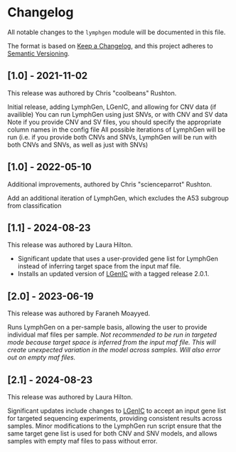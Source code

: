 # Changelog

All notable changes to the `lymphgen` module will be documented in this file.

The format is based on [Keep a Changelog](https://keepachangelog.com/en/1.0.0/),
and this project adheres to [Semantic Versioning](https://semver.org/spec/v2.0.0.html).

## [1.0] - 2021-11-02

This release was authored by Chris "coolbeans" Rushton.

Initial release, adding LymphGen, LGenIC, and allowing for CNV data (if availible)
You can run LymphGen using just SNVs, or with CNV and SV data
Note if you provide CNV and SV files, you should specify the appropriate column names in the config file
All possible iterations of LymphGen will be run (i.e. if you provide both CNVs and SNVs, LymphGen will be run
with both CNVs and SNVs, as well as just with SNVs)

## [1.0] - 2022-05-10

Additional improvements, authored by Chris "scienceparrot" Rushton.

Add an additional iteration of LymphGen, which excludes the A53 subgroup from classification


## [1.1] - 2024-08-23

This release was authored by Laura Hilton. 

- Significant update that uses a user-provided gene list for LymphGen instead of inferring target space from the input maf file. 
- Installs an updated version of [LGenIC](https://github.com/LCR-BCCRC/LGenIC/releases/tag/2.0.1) with a tagged release 2.0.1. 

## [2.0] - 2023-06-19

This release was authored by Faraneh Moayyed.

Runs LymphGen on a per-sample basis, allowing the user to provide individual maf files per sample. 
*Not recommended to be run in targeted mode because target space is inferred from the input maf file. This will create unexpected variation in the model across samples. Will also error out on empty maf files.*

## [2.1] - 2024-08-23

This release was authored by Laura Hilton. 

Significant updates include changes to [LGenIC](https://github.com/LCR-BCCRC/LGenIC/releases/tag/2.0.1) to accept an input gene list for targeted sequencing experiments, providing consistent results across samples. Minor modifications to the LymphGen run script ensure that the same target gene list is used for both CNV and SNV models, and allows samples with empty maf files to pass without error. 